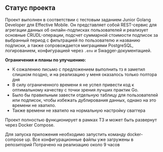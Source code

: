 ## Статус проекта

Проект выполнен в соответствии с тестовым заданием Junior Golang Developer для Effective Mobile. 
Он представляет собой REST-сервис для агрегации данных об онлайн-подписках пользователей и реализует основные CRUDL-операции, 
подсчет суммарной стоимости подписок за выбранный период с фильтрацией по пользователю и названию подписки,
а также сопровождается миграциями PostgreSQL, логированием, конфигурацией через `.env` и Swagger-документацией.

**Ограничения и планы по улучшению:**
- К сожалению письмо с предложением выполнить тз я заметил слишком поздно, и на реализацию у меня оказалось только полтора дня
- В силу ограниченного времени я не успел привести код к оптимальному качеству с точки зрения лучших практик Go.
- Было бы правильным завести отдельную таблицу для пользователей или подписок, чтобы избежать дублирования данных, однако на это времени не хватило.
- Также времени не хватило на нормальную настройку сваггера

Проект полностью функционирует в рамках ТЗ и может быть развернут через Docker Compose. 

Для запуска приложения необходимо запустить команду docker-compose up. Все конфигурационные файлы уже загружены в репозиторий
Потрачено на реализацию около 9 часов 